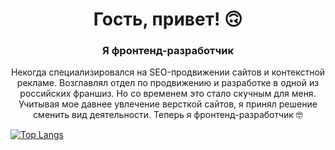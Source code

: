 <h1 align="center">Гость, привет! 🙃 </h1>
<h3 align="center">Я фронтенд-разработчик</h3>
<p align="center">Некогда специализировался на SEO-продвижении сайтов и контекстной рекламе. Возглавлял отдел по продвижению и разработке в одной из российских франшиз. Но со временем это стало скучным для меня. Учитывая мое давнее увлечение версткой сайтов, я принял решение сменить вид деятельности. Теперь я фронтенд-разработчик 🤓 </p>

[![Top Langs](https://github-readme-stats.vercel.app/api/top-langs/?username=Nigilen)](https://github.com/Nigilen/github-readme-stats)
